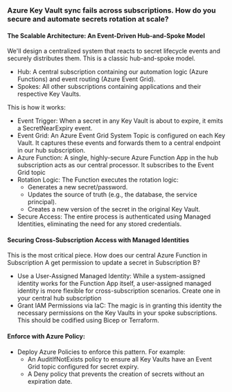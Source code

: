 ### Azure Key Vault sync fails across subscriptions. How do you secure and automate secrets rotation at scale?

#### The Scalable Architecture: An Event-Driven Hub-and-Spoke Model

We'll design a centralized system that reacts to secret lifecycle events and securely distributes them. This is a classic hub-and-spoke model.

- Hub: A central subscription containing our automation logic (Azure Functions) and event routing (Azure Event Grid).
- Spokes: All other subscriptions containing applications and their respective Key Vaults.

This is how it works:

- Event Trigger: When a secret in any Key Vault is about to expire, it emits a SecretNearExpiry event.
- Event Grid: An Azure Event Grid System Topic is configured on each Key Vault. It captures these events and forwards them to a central endpoint in our hub subscription.
- Azure Function: A single, highly-secure Azure Function App in the hub subscription acts as our central processor. It subscribes to the Event Grid topic
- Rotation Logic: The Function executes the rotation logic:
  - Generates a new secret/password.
  - Updates the source of truth (e.g., the database, the service principal).
  - Creates a new version of the secret in the original Key Vault.
- Secure Access: The entire process is authenticated using Managed Identities, eliminating the need for any stored credentials.

#### Securing Cross-Subscription Access with Managed Identities
This is the most critical piece. How does our central Azure Function in Subscription A get permission to update a secret in Subscription B?

- Use a User-Assigned Managed Identity: While a system-assigned identity works for the Function App itself, a user-assigned managed identity is more flexible for cross-subscription scenarios. Create one in your central hub subscription
- Grant IAM Permissions via IaC: The magic is in granting this identity the necessary permissions on the Key Vaults in your spoke subscriptions. This should be codified using Bicep or Terraform.

#### Enforce with Azure Policy:

- Deploy Azure Policies to enforce this pattern. For example:
  - An AuditIfNotExists policy to ensure all Key Vaults have an Event Grid topic configured for secret expiry.
  - A Deny policy that prevents the creation of secrets without an expiration date.
